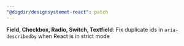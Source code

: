 ```yaml
---
"@digdir/designsystemet-react": patch
---
```


**Field, Checkbox, Radio, Switch, Textfield**: Fix duplicate ids in `aria-describedby` when React is in strict mode
